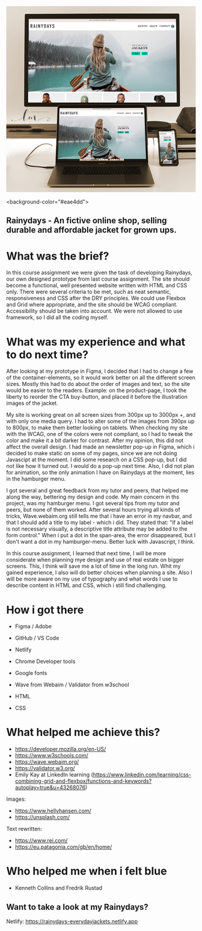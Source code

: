 <img src="images/rainydays-presentation.jpg">

<background-color="#eae4dd">

## Rainydays - An fictive online shop, selling durable and affordable jacket for grown ups.

# What was the brief?

In this course assignment we were given the task of developing Rainydays, our own designed prototype from last course assignment. The site should become a functional, well presented website written with HTML and CSS only. There were several criteria to be met, such as neat semantic, responsiveness and CSS after the DRY principles. We could use Flexbox and Grid where appropriate, and the site should be WCAG compliant. Accessibility should be taken into account.
We were not allowed to use framework, so I did all the coding myself.

# What was my experience and what to do next time?

After looking at my prototype in Figma, I decided that I had to change a few of the container-elements, so it would work better on all the different screen sizes. Mostly this had to do about the order of images and text, so the site would be easier to the readers.
Example: on the product-page, I took the liberty to reorder the CTA buy-button, and placed it before the illustration images of the jacket.

My site is working great on all screen sizes from 300px up to 3000px +, and with only one media query. I had to alter some of the images from 390px up to 800px, to make them better looking on tablets.
When checking my site with the WCAG, one of the colors were not compliant, so I had to tweak the color and make it a bit darker for contrast. After my opinion, this did not affect the overall design.
I had made an newsletter pop-up in Figma, which i decided to make static on some of my pages, since we are not doing Javascipt at the moment. I did some research on a CSS pop-up, but I did not like how it turned out. I would do a pop-up next time. Also, I did not plan for animation, so the only animation I have on Rainydays at the moment, lies in the hamburger menu.

I got several and great feedback from my tutor and peers, that helped me along the way, bettering my design and code.
My main concern in ths project, was my hamburger menu. I got several tips from my tutor and peers, but none of them worked. After several hours trying all kinds of tricks, Wave.webaim.org still tells me that i have an error in my navbar, and that I should add a title to my label - which i did. They stated that: "If a label is not necessary visually, a descriptive title attribute may be added to the form control."
When i put a dot in the span-area, the error disappeared, but I don't want a dot in my hamburger-menu. Better luck with Javascript, I think.

In this course assignment, I learned that next time, I will be more considerate when planning mye design and use of real estate on bigger screens. This, I think will save me a lot of time in the long run. Whit my gained experience, I also will do better choices when planning a site.
Also I will be more aware on my use of typography and what words I use to describe content in HTML and CSS, which i still find challenging.

# How i got there

- Figma / Adobe
- GitHub / VS Code
- Netlify
- Chrome Developer tools
- Google fonts
- Wave from Webaim / Validator from w3school

- HTML
- CSS

# What helped me achieve this?

- https://developer.mozilla.org/en-US/
- https://www.w3schools.com/
- https://wave.webaim.org/
- https://validator.w3.org/
- Emily Kay at LinkedIn learning
  (https://www.linkedin.com/learning/css-combining-grid-and-flexbox/functions-and-keywords?autoplay=true&u=43268076)

Images:

- https://www.hellyhansen.com/
- https://unsplash.com/

Text rewritten:

- https://www.rei.com/
- https://eu.patagonia.com/gb/en/home/

# Who helped me when i felt blue

- Kenneth Collins and Fredrik Rustad

## Want to take a look at my Rainydays?

Netlify: https://rainydays-everydayjackets.netlify.app
